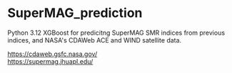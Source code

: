 # SuperMAG_prediction
Python 3.12 XGBoost for predicitng SuperMAG SMR indices from previous indices, and NASA's CDAWeb ACE and WIND satellite data.

https://cdaweb.gsfc.nasa.gov/ <br>
https://supermag.jhuapl.edu/
